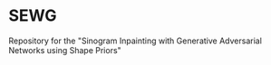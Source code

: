 # SEWG
Repository for the "Sinogram Inpainting with Generative Adversarial Networks using Shape Priors"
